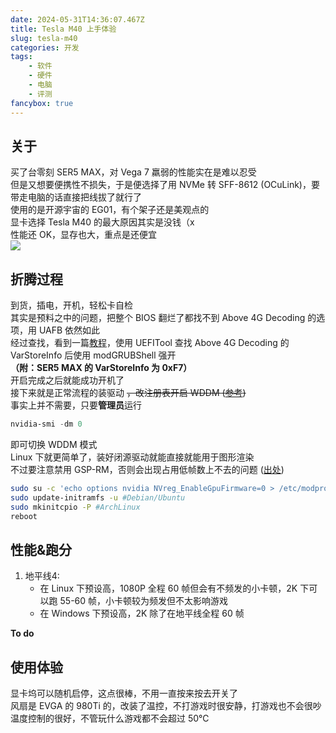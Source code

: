 ```yaml
---
date: 2024-05-31T14:36:07.467Z
title: Tesla M40 上手体验
slug: tesla-m40
categories: 开发
tags:
    - 软件
    - 硬件
    - 电脑
    - 评测
fancybox: true
---
```


## 关于
买了台零刻 SER5 MAX，对 Vega 7 羸弱的性能实在是难以忍受  
但是又想要便携性不损失，于是便选择了用 NVMe 转 SFF-8612 (OCuLink)，要带走电脑的话直接把线拔了就行了  
使用的是开源宇宙的 EG01，有个架子还是美观点的  
显卡选择 Tesla M40 的最大原因其实是没钱（x  
性能还 OK，显存也大，重点是还便宜  
![](nvidia-smi.webp)  

## 折腾过程
到货，插电，开机，轻松卡自检  
其实是预料之中的问题，把整个 BIOS 翻烂了都找不到 Above 4G Decoding 的选项，用 UAFB 依然如此  
经过查找，看到一篇[教程](https://www.bilibili.com/read/cv20768695/)，使用 UEFITool 查找 Above 4G Decoding 的 VarStoreInfo 后使用 modGRUBShell 强开  
**（附：SER5 MAX 的 VarStoreInfo 为 0xF7）**  
开启完成之后就能成功开机了  
接下来就是正常流程的装驱动 ~~，改注册表开启 WDDM ([参考](https://www.bilibili.com/read/cv23955139/))~~  
事实上并不需要，只要**管理员**运行

```powershell
nvidia-smi -dm 0
```
即可切换 WDDM 模式  
Linux 下就更简单了，装好闭源驱动就能直接就能用于图形渲染  
不过要注意禁用 GSP-RM，否则会出现占用低帧数上不去的问题 ([出处](https://www.ctyun.cn/document/10029787/10356098))

```bash
sudo su -c 'echo options nvidia NVreg_EnableGpuFirmware=0 > /etc/modprobe.d/nvidia-gsp.conf'
sudo update-initramfs -u #Debian/Ubuntu
sudo mkinitcpio -P #ArchLinux
reboot
```

## 性能&跑分
1. 地平线4:
    - 在 Linux 下预设高，1080P 全程 60 帧但会有不频发的小卡顿，2K 下可以跑 55-60 帧，小卡顿较为频发但不太影响游戏  
    - 在 Windows 下预设高，2K 除了在地平线全程 60 帧  

**To do**

## 使用体验
显卡坞可以随机启停，这点很棒，不用一直按来按去开关了  
风扇是 EVGA 的 980Ti 的，改装了温控，不打游戏时很安静，打游戏也不会很吵  
温度控制的很好，不管玩什么游戏都不会超过 50℃